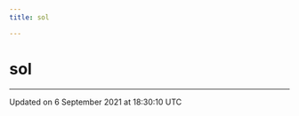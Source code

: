 ```yaml
---
title: sol

---
```


# sol








-------------------------------

Updated on  6 September 2021 at 18:30:10 UTC